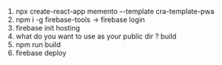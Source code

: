 1. npx create-react-app memento --template cra-template-pwa
2. npm i -g firebase-tools -> firebase login
3. firebase init hosting
4. what do you want to use as your public dir ? build
5. npm run build
6. firebase deploy